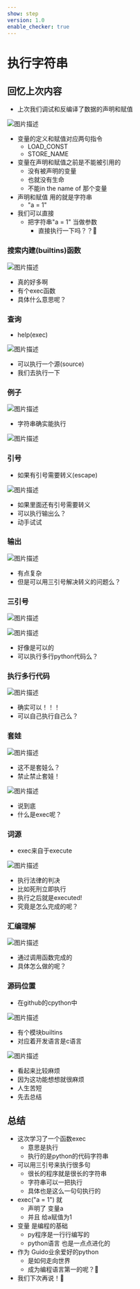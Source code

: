 ```yaml
---
show: step
version: 1.0
enable_checker: true
---
```


# 执行字符串

## 回忆上次内容

- 上次我们调试和反编译了数据的声明和赋值

![图片描述](https://doc.shiyanlou.com/courses/uid1190679-20220727-1658928941006)

- 变量的定义和赋值对应两句指令
	- LOAD_CONST
	- STORE_NAME
- 变量在声明和赋值之前是不能被引用的
	- 没有被声明的变量
	- 也就没有生命
	- 不能in the name of 那个变量
- 声明和赋值 用的就是字符串
	- "a = 1"
- 我们可以直接
	- 把字符串"a = 1" 当做参数
		- 直接执行一下吗？？🤔

### 搜索内建(builtins)函数

![图片描述](https://doc.shiyanlou.com/courses/uid1190679-20220828-1661648025198)

- 真的好多啊
- 有个exec函数
- 具体什么意思呢？

### 查询

- help(exec)

![图片描述](https://doc.shiyanlou.com/courses/uid1190679-20220828-1661648363573)

- 可以执行一个源(source)
- 我们去执行一下

### 例子

![图片描述](https://doc.shiyanlou.com/courses/uid1190679-20220828-1661648499494)

- 字符串确实能执行

![图片描述](https://doc.shiyanlou.com/courses/uid1190679-20220828-1661648568969)

### 引号

- 如果有引号需要转义(escape)

![图片描述](https://doc.shiyanlou.com/courses/uid1190679-20220828-1661648519956)

- 如果里面还有引号需要转义
- 可以执行输出么？
- 动手试试

### 输出

![图片描述](https://doc.shiyanlou.com/courses/uid1190679-20220828-1661648755633)

- 有点复杂
- 但是可以用三引号解决转义的问题么？

### 三引号

![图片描述](https://doc.shiyanlou.com/courses/uid1190679-20220828-1661648924714)

![图片描述](https://doc.shiyanlou.com/courses/uid1190679-20220828-1661648934085)

- 好像是可以的
- 可以执行多行python代码么？

### 执行多行代码

![图片描述](https://doc.shiyanlou.com/courses/uid1190679-20220828-1661649099413)

- 确实可以！！！
- 可以自己执行自己么？

### 套娃

![图片描述](https://doc.shiyanlou.com/courses/uid1190679-20220828-1661650499583)

- 这不是套娃么？
- 禁止禁止套娃！

![图片描述](https://doc.shiyanlou.com/courses/uid1190679-20220828-1661650558352)

- 说到底
- 什么是exec呢？

### 词源

- exec来自于execute

![图片描述](https://doc.shiyanlou.com/courses/uid1190679-20220828-1661649284006)

- 执行法律的判决
- 比如死刑立即执行
- 执行之后就是executed!
- 究竟是怎么完成的呢？

### 汇编理解

![图片描述](https://doc.shiyanlou.com/courses/uid1190679-20220828-1661649585772)

- 通过调用函数完成的
- 具体怎么做的呢？

### 源码位置

- 在github的cpython中

![图片描述](https://doc.shiyanlou.com/courses/uid1190679-20220828-1661650392914)

- 有个模块builtins
- 对应着开发语言是c语言

![图片描述](https://doc.shiyanlou.com/courses/uid1190679-20220828-1661650400681)

- 看起来比较麻烦
- 因为这功能想想就很麻烦
- 人生苦短
- 先去总结


## 总结
- 这次学习了一个函数exec
	- 意思是执行
	- 执行的是python的代码字符串
- 可以用三引号来执行很多句	
	- 很长的程序就是很长的字符串
	- 字符串可以一把执行
	- 具体也是这么一句句执行的
- exec("a = 1") 就
	- 声明了 变量a
	- 并且 给a赋值为1
- 变量 是编程的基础
	- py程序是一行行编写的
	- python语言 也是一点点进化的
- 作为 Guido业余爱好的python
	- 是如何走向世界
	- 成为编程语言第一的呢？🤔
- 我们下次再说！👋






